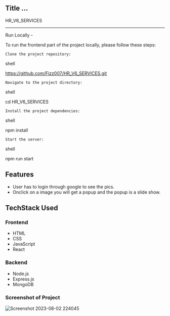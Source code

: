 ## Title ...

HR_V6_SERVICES


---


Run Locally - 

To run the frontend part of the project locally, please follow these steps:

    Clone the project repository:

shell

https://github.com/Fizz007/HR_V6_SERVICES.git

    Navigate to the project directory:

shell

cd HR_V6_SERVICES

    Install the project dependencies:

shell

npm install

    Start the server:

shell

npm run start

## Features

- User has to login through google to see the pics.
- Onclick on a image you will get a popup and the popup is a slide show.


## TechStack Used

### Frontend

- HTML
- CSS
- JavaScript
- React

### Backend

- Node.js
- Express.js
- MongoDB

### Screenshot of Project

![Screenshot 2023-08-02 224045](https://github.com/Fizz007/HR_V6_SERVICES/assets/114504997/70ca0858-8b01-4e80-8578-4eb1fc6a5d64)



